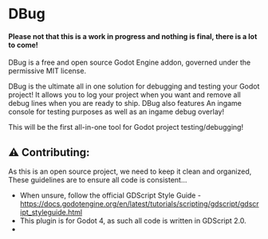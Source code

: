# DBug

#### Please not that this is a work in progress and nothing is final, there is a lot to come!

DBug is a free and open source Godot Engine addon, governed under the permissive MIT license.

DBug is the ultimate all in one solution for debugging and testing your Godot project!
It allows you to log your project when you want and remove all debug lines when you are ready to ship.
DBug also features An ingame console for testing purposes as well as an ingame debug overlay!

This will be the first all-in-one tool for Godot project testing/debugging!


## ⚠️ Contributing:


As this is an open source project, we need to keep it clean and organized,
These guidelines are to ensure all code is consistent...


- When unsure, follow the official GDScript Style Guide - https://docs.godotengine.org/en/latest/tutorials/scripting/gdscript/gdscript_styleguide.html
- This plugin is for Godot 4, as such all code is written in GDScript 2.0.
- 